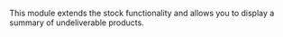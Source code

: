This module extends the stock functionality and allows you to display a summary of undeliverable products.